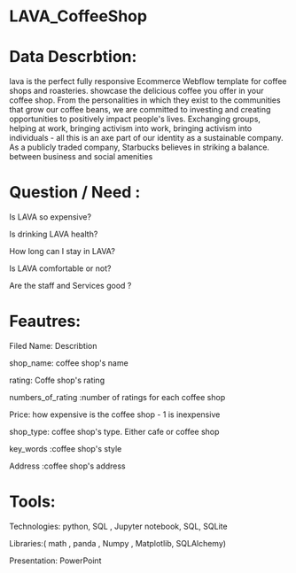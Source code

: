 # LAVA_CoffeeShop

# Data Descrbtion:
lava is the perfect fully responsive Ecommerce Webflow template for coffee shops and roasteries. showcase the delicious coffee you offer in your coffee shop.
From the personalities in which they exist to the communities that grow our coffee beans, we are committed to investing and creating opportunities to positively impact people's lives. Exchanging groups, helping at work, bringing activism into work, bringing activism into individuals - all this is an axe part of our identity as a sustainable company. As a publicly traded company, Starbucks believes in striking a balance. between business and social amenities

# Question / Need :

Is LAVA so expensive?

Is drinking LAVA health?

How long can I stay in LAVA?

Is LAVA comfortable or not?

Are the staff and Services good ?


# Feautres:

Filed Name: Describtion

shop_name: coffee shop's name 

rating: Coffe shop's rating

numbers_of_rating :number of ratings for each coffee shop

Price: how expensive is the coffee shop - 1 is inexpensive
 
shop_type: coffee shop's type. Either cafe or coffee shop

key_words :coffee shop's style

Address	:coffee shop's address



# Tools:

Technologies: python, SQL , Jupyter notebook, SQL, SQLite 

Libraries:( math , panda , Numpy , Matplotlib, SQLAlchemy) 

Presentation: PowerPoint

